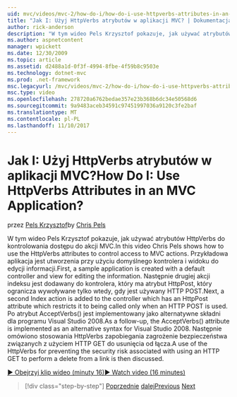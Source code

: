 ```yaml
---
uid: mvc/videos/mvc-2/how-do-i/how-do-i-use-httpverbs-attributes-in-an-mvc-application
title: "Jak I: Użyj HttpVerbs atrybutów w aplikacji MVC? | Dokumentacja firmy Microsoft"
author: rick-anderson
description: "W tym wideo Pels Krzysztof pokazuje, jak używać atrybutów HttpVerbs do kontrolowania dostępu do akcji MVC. Przykładowa aplikacja jest utworzenia ciągiem co domyślny..."
ms.author: aspnetcontent
manager: wpickett
ms.date: 12/30/2009
ms.topic: article
ms.assetid: d2488a1d-0f3f-4994-8fbe-4f59b8c9503e
ms.technology: dotnet-mvc
ms.prod: .net-framework
msc.legacyurl: /mvc/videos/mvc-2/how-do-i/how-do-i-use-httpverbs-attributes-in-an-mvc-application
msc.type: video
ms.openlocfilehash: 278720a6762bedae357e23b368b6dc34e50568d6
ms.sourcegitcommit: 9a9483aceb34591c97451997036a9120c3fe2baf
ms.translationtype: MT
ms.contentlocale: pl-PL
ms.lasthandoff: 11/10/2017
---
```

<a name="how-do-i-use-httpverbs-attributes-in-an-mvc-application"></a><span data-ttu-id="f5bcf-105">Jak I: Użyj HttpVerbs atrybutów w aplikacji MVC?</span><span class="sxs-lookup"><span data-stu-id="f5bcf-105">How Do I: Use HttpVerbs Attributes in an MVC Application?</span></span>
====================
<span data-ttu-id="f5bcf-106">przez [Pels Krzysztof](https://twitter.com/chrispels)</span><span class="sxs-lookup"><span data-stu-id="f5bcf-106">by [Chris Pels](https://twitter.com/chrispels)</span></span>

<span data-ttu-id="f5bcf-107">W tym wideo Pels Krzysztof pokazuje, jak używać atrybutów HttpVerbs do kontrolowania dostępu do akcji MVC.</span><span class="sxs-lookup"><span data-stu-id="f5bcf-107">In this video Chris Pels shows how to use the HttpVerbs attributes to control access to MVC actions.</span></span> <span data-ttu-id="f5bcf-108">Przykładowa aplikacja jest utworzenia przy użyciu domyślnego kontrolera i widoku do edycji informacji.</span><span class="sxs-lookup"><span data-stu-id="f5bcf-108">First, a sample application is created with a default controller and view for editing the information.</span></span> <span data-ttu-id="f5bcf-109">Następnie drugiej akcji indeksu jest dodawany do kontrolera, który ma atrybut HttpPost, który ogranicza wywoływane tylko wtedy, gdy jest używany HTTP POST.</span><span class="sxs-lookup"><span data-stu-id="f5bcf-109">Next, a second Index action is added to the controller which has an HttpPost attribute which restricts it to being called only when an HTTP POST is used.</span></span> <span data-ttu-id="f5bcf-110">Po atrybut AcceptVerbs() jest implementowany jako alternatywne składni dla programu Visual Studio 2008.</span><span class="sxs-lookup"><span data-stu-id="f5bcf-110">As a follow-up, the AcceptVerbs() attribute is implemented as an alternative syntax for Visual Studio 2008.</span></span> <span data-ttu-id="f5bcf-111">Następnie omówiono stosowania HttpVerbs zapobiegania zagrożenie bezpieczeństwa związanych z użyciem HTTP GET do usunięcia od łącza.</span><span class="sxs-lookup"><span data-stu-id="f5bcf-111">A use of the HttpVerbs for preventing the security risk associated with using an HTTP GET to perform a delete from a link is then discussed.</span></span>

[<span data-ttu-id="f5bcf-112">&#9654; Obejrzyj klip wideo (minuty 16)</span><span class="sxs-lookup"><span data-stu-id="f5bcf-112">&#9654; Watch video (16 minutes)</span></span>](https://channel9.msdn.com/Blogs/ASP-NET-Site-Videos/how-do-i-use-httpverbs-attributes-in-an-mvc-application)

>[!div class="step-by-step"]
<span data-ttu-id="f5bcf-113">[Poprzednie](how-do-i-work-with-model-binders-in-an-mvc-application.md)
[dalej](mvc2-html-encoding.md)</span><span class="sxs-lookup"><span data-stu-id="f5bcf-113">[Previous](how-do-i-work-with-model-binders-in-an-mvc-application.md)
[Next](mvc2-html-encoding.md)</span></span>
